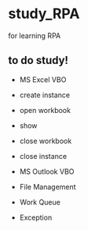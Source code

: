 # study_RPA
for learning RPA
## to do study!
- MS Excel VBO
 - create instance
 - open workbook  
 - show
 - close workbook
 - close instance
 
- MS Outlook VBO 
- File Management
- Work Queue 
- Exception 
